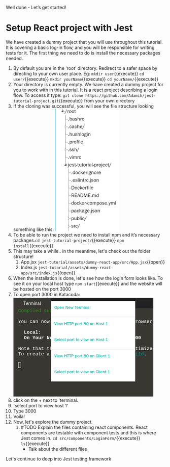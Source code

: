  
Well done - Let’s get started!
# Setup React project with Jest
We have created a dummy project that you will use throughout this tutorial. It is covering a basic log-in flow, and you will be responsible for writing tests for it. The first thing we need to do is install the necessary packages needed.
1. By default you are in the ‘root’ directory. Redirect to a safer space by directing to your own user place. Eg:
`mkdir user`{{execute}}
`cd user/`{{execute}}
`mkdir yourName`{{execute}}
`cd yourName/`{{execute}}
2. Your directory is currently empty. We have created a dummy project for you to work with in this tutorial. It is a react project describing a login flow. To access it type:
`git clone https://github.com/Adamih/jest-tutorial-project.git`{{execute}} from your own directory
3. If the cloning was successful, you will see the file structure looking something like this: ![file structure](./assets/fileStructure.png)
4. To be able to run the project we need to install npm and it’s necessary packages.`cd jest-tutorial-project/`{{execute}}
`npm install`{{execute}}
5. This may take a while.. in the meantime, let's check out the folder structure!
   1. App.jsx `jest-tutorial/assets/dummy-react-app/src/App.jsx`{{open}}
   2. Index.js `jest-tutorial/assets/dummy-react-app/src/index.js`{{open}}
6. When the installation is done, let's see how the login form looks like. To see it on your local host type `npm start`{{execute}} and the website will be hosted on the port 3000
7. To open port 3000 in Katacoda: ![open port](./assets/openPort.png)
  1.  click on the + next to 'terminal.
  2. 'select port to view host 1'
  3. Type 3000
  4. Voilà!
8. Now, let's explore the dummy project.
   1. #TODO Explain the files containing react components. React components are testable with component tests and this is where Jest comes in. `cd src/components/LoginForm/`{{execute}}
   `ls`{{execute}}
       - Talk about the different files
 
Let's continue to deep into Jest testing framework
 






